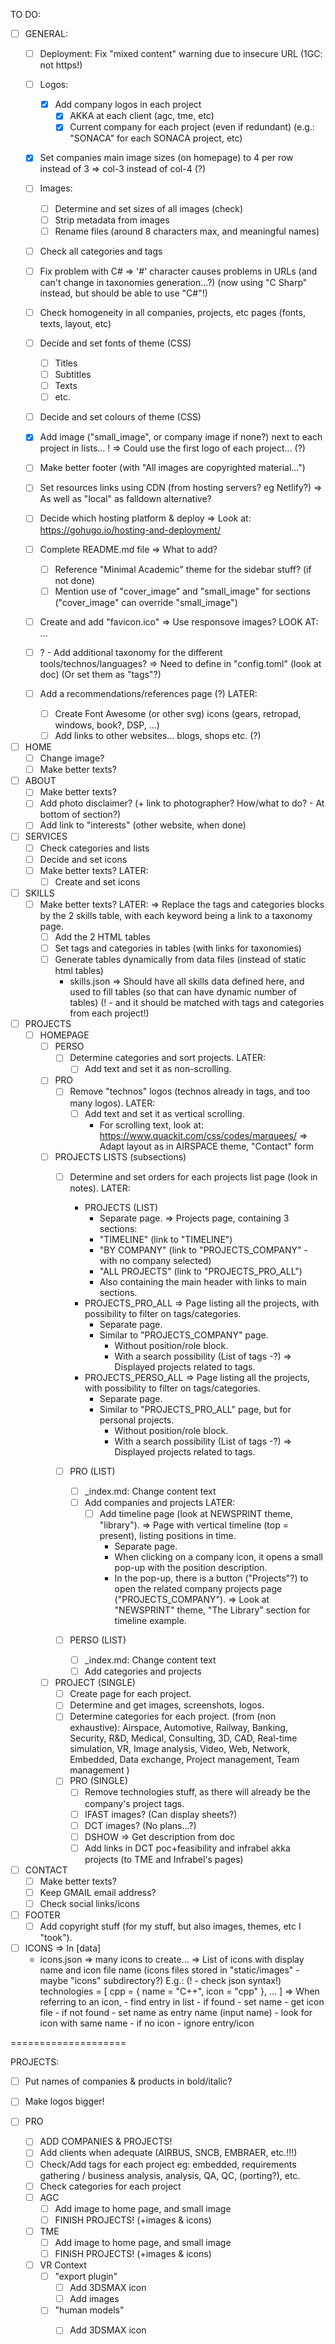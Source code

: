 TO DO:

- [ ] GENERAL:
  - [ ] Deployment: Fix "mixed content" warning due to insecure URL (1GC: not https!)
  - [ ] Logos:
    - [x] Add company logos in each project
      - [x] AKKA at each client (agc, tme, etc)
      - [x] Current company for each project (even if redundant)
        (e.g.: "SONACA" for each SONACA project, etc)
  - [x] Set companies main image sizes (on homepage) to 4 per row instead of 3
      => col-3 instead of col-4 (?)
  - [ ] Images:
    - [ ] Determine and set sizes of all images (check)
    - [ ] Strip metadata from images
    - [ ] Rename files (around 8 characters max, and meaningful names)
  - [ ] Check all categories and tags
  - [ ] Fix problem with C#
      => '#' character causes problems in URLs (and can't change in taxonomies generation...?)
      (now using "C Sharp" instead, but should be able to use "C#"!)
  - [ ] Check homogeneity in all companies, projects, etc pages (fonts, texts, layout, etc)
  - [ ] Decide and set fonts of theme (CSS)
    - [ ] Titles
    - [ ] Subtitles
    - [ ] Texts
    - [ ] etc.
  - [ ] Decide and set colours of theme (CSS)
  - [x] Add image ("small_image", or company image if none?) next to each project in lists...
    ! => Could use the first logo of each project... (?)
  - [ ] Make better footer (with "All images are copyrighted material...")
  - [ ] Set resources links using CDN (from hosting servers? eg Netlify?)
    => As well as "local" as falldown alternative?

  - [ ] Decide which hosting platform & deploy
      => Look at: https://gohugo.io/hosting-and-deployment/


  - [ ] Complete README.md file
    => What to add?
    - [ ] Reference "Minimal Academic" theme for the sidebar stuff? (if not done)
    - [ ] Mention use of "cover_image" and "small_image" for sections ("cover_image" can override "small_image")
  - [ ] Create and add "favicon.ico"
    => Use responsove images?
    LOOK AT:
        <picture class="photo-wide orientation-landscape loaded">
            <source media="(min-width: 1024px)" srcset="image_large.jpg, image_large_retina.jpg 2x">
            <source media="(min-width: 640px) and (max-width: 1024px)" srcset="image_medium.jpg, image_medium_retina.jpg 2x">
            ...
        </picture>
  - [ ] ? - Add additional taxonomy for the different tools/technos/languages?
      => Need to define in "config.toml" (look at doc)
      (Or set them as "tags"?)
  - [ ] Add a recommendations/references page (?)
  LATER:
    - [ ] Create Font Awesome (or other svg) icons (gears, retropad, windows, book?, DSP, ...)
    - [ ] Add links to other websites... blogs, shops etc. (?)

- [ ] HOME
  - [ ] Change image?
  - [ ] Make better texts?

- [ ] ABOUT
  - [ ] Make better texts?
  - [ ] Add photo disclaimer? (+ link to photographer? How/what to do? - At bottom of section?)
  - [ ] Add link to "interests" (other website, when done)

- [ ] SERVICES
  - [ ] Check categories and lists
  - [ ] Decide and set icons
  - [ ] Make better texts?
  LATER:
    - [ ] Create and set icons

- [ ] SKILLS
  - [ ] Make better texts?
  LATER:
    => Replace the tags and categories blocks by the 2 skills table, with each keyword being a link to a taxonomy page.
    - [ ] Add the 2 HTML tables
    - [ ] Set tags and categories in tables (with links for taxonomies)
    - [ ] Generate tables dynamically from data files (instead of static html tables)
      - skills.json => Should have all skills data defined here, and used to fill tables (so that can have dynamic number of tables)
        (! - and it should be matched with tags and categories from each project!)

- [ ] PROJECTS
  - [ ] HOMEPAGE
    - [ ] PERSO
      - [ ] Determine categories and sort projects.
      LATER:
        - [ ] Add text and set it as non-scrolling.
    - [ ] PRO
      - [ ] Remove "technos" logos (technos already in tags, and too many logos).
      LATER:
        - [ ] Add text and set it as vertical scrolling.
          - For scrolling text, look at:
            https://www.quackit.com/css/codes/marquees/
            => Adapt layout as in AIRSPACE theme, "Contact" form
    - [ ] PROJECTS LISTS (subsections)
      - [ ] Determine and set orders for each projects list page (look in notes).
      LATER:
        - PROJECTS (LIST)
          - Separate page.
          => Projects page, containing 3 sections:
          - "TIMELINE" (link to "TIMELINE")
          - "BY COMPANY" (link to "PROJECTS_COMPANY" - with no company selected)
          - "ALL PROJECTS" (link to "PROJECTS_PRO_ALL")
          - Also containing the main header with links to main sections.
        - PROJECTS_PRO_ALL
          => Page listing all the projects, with possibility to filter on tags/categories.
          - Separate page.
          - Similar to "PROJECTS_COMPANY" page.
            - Without position/role block.
            - With a search possibility (List of tags -?)
              => Displayed projects related to tags.
        - PROJECTS_PERSO_ALL
          => Page listing all the projects, with possibility to filter on tags/categories.
          - Separate page.
          - Similar to "PROJECTS_PRO_ALL" page, but for personal projects.
            - Without position/role block.
            - With a search possibility (List of tags -?)
              => Displayed projects related to tags.

      - [ ] PRO (LIST)
        - [ ] _index.md: Change content text
        - [ ] Add companies and projects
        LATER:
          - [ ] Add timeline page (look at NEWSPRINT theme, "library").
            => Page with vertical timeline (top = present), listing positions in time.
            - Separate page.
            - When clicking on a company icon, it opens a small pop-up with the position description.
            - In the pop-up, there is a button ("Projects"?) to open the related company projects page ("PROJECTS_COMPANY").
              => Look at "NEWSPRINT" theme, "The Library" section for timeline example.

      - [ ] PERSO (LIST)
        - [ ] _index.md: Change content text
        - [ ] Add categories and projects

    - [ ] PROJECT (SINGLE)
      - [ ] Create page for each project.
      - [ ] Determine and get images, screenshots, logos.
      - [ ] Determine categories for each project.
        (from (non exhaustive):
            Airspace, Automotive, Railway, Banking, Security, R&D, Medical, Consulting, 3D, CAD, Real-time simulation, VR, Image analysis, Video, Web, Network, Embedded, Data exchange, Project management, Team management
        )
      - [ ] PRO (SINGLE)
        - [ ] Remove technologies stuff, as there will already be the company's project tags.
        - [ ] IFAST images? (Can display sheets?)
        - [ ] DCT images? (No plans...?)
        - [ ] DSHOW => Get description from doc
        - [ ] Add links in DCT poc+feasibility and infrabel akka projects (to TME and Infrabel's pages)

- [ ] CONTACT
  - [ ] Make better texts?
  - [ ] Keep GMAIL email address?
  - [ ] Check social links/icons

- [ ] FOOTER
  - [ ] Add copyright stuff (for my stuff, but also images, themes, etc I "took").

- [ ] ICONS
  => In [data]
    - icons.json => many icons to create...
        => List of icons with display name and icon file name (icons files stored in "static/images" - maybe "icons" subdirectory?)
        E.g.: (! - check json syntax!)
            technologies = [
                cpp = {
                    name = "C++",
                    icon = "cpp"
                },
                ...
            ]
            => When referring to an icon,
                - find entry in list
                - if found
                    - set name
                    - get icon file
                - if not found
                    - set name as entry name (input name)
                    - look for icon with same name
                    - if no icon
                        - ignore entry/icon

====================

PROJECTS:

- [ ] Put names of companies & products in bold/italic?
- [ ] Make logos bigger!

- [ ] PRO
  - [ ] ADD COMPANIES & PROJECTS!
  - [ ] Add clients when adequate (AIRBUS, SNCB, EMBRAER, etc.!!!)
  - [ ] Check/Add tags for each project
    eg: embedded, requirements gathering / business analysis, analysis, QA, QC, (porting?), etc.
  - [ ] Check categories for each project
  - [ ] AGC
    - [ ] Add image to home page, and small image
    - [ ] FINISH PROJECTS! (+images & icons)
  - [ ] TME
    - [ ] Add image to home page, and small image
    - [ ] FINISH PROJECTS! (+images & icons)
  - [ ] VR Context
    - [ ] "export plugin"
      - [ ] Add 3DSMAX icon
      - [ ] Add images
    - [ ] "human models"
      - [ ] Add 3DSMAX icon

